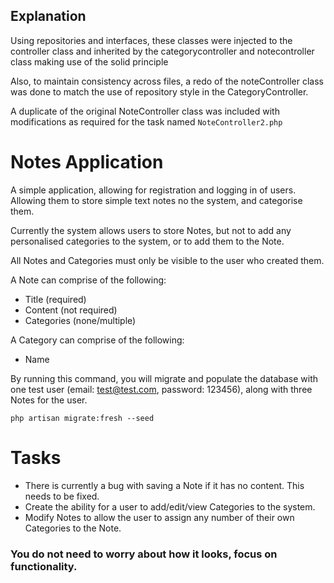 ## Explanation
Using repositories and interfaces, these classes were injected to the controller class and inherited by the categorycontroller and notecontroller class
making use of the solid principle

Also, to maintain consistency across files, a redo of the noteController class was done to match the use of repository style in the CategoryController.

A duplicate of the original NoteController class was included with modifications as required for the task named ```NoteController2.php```


# Notes Application

A simple application, allowing for registration and logging in of users. Allowing them to store simple text notes no the system, and categorise them.

Currently the system allows users to store Notes, but not to add any personalised categories to the system, or to add them to the Note.

All Notes and Categories must only be visible to the user who created them.

A Note can comprise of the following:

- Title (required)
- Content (not required)
- Categories (none/multiple)

A Category can comprise of the following:

- Name

By running this command, you will migrate and populate the database with one test user (email: test@test.com, password: 123456), along with three Notes for the user.

```
php artisan migrate:fresh --seed
```


# Tasks

- There is currently a bug with saving a Note if it has no content. This needs to be fixed.
- Create the ability for a user to add/edit/view Categories to the system.
- Modify Notes to allow the user to assign any number of their own Categories to the Note.

### You do not need to worry about how it looks, focus on functionality.
